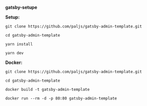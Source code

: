 **gatsby-setupe**

**Setup:**

```
git clone https://github.com/paljs/gatsby-admin-template.git

cd gatsby-admin-template

yarn install

yarn dev
```

**Docker:**

```
git clone https://github.com/paljs/gatsby-admin-template.git

cd gatsby-admin-template

docker build -t gatsby-admin-template

docker run --rm -d -p 80:80 gatsby-admin-template
```

